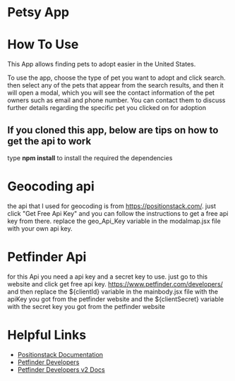 # Petsy App

# How To Use

This App allows finding pets to adopt easier in the United States.

To use the app, choose the type of pet you want to adopt and click search. then select any of the pets that appear from the search results, and then it will open a modal, which you will see the contact information of the pet owners such as email and phone number. You can contact them to discuss further details regarding the specific pet you clicked on for adoption

## If you cloned this app, below are tips on how to get the api to work

type **npm install** to install the required the dependencies

# Geocoding api

the api that I used for geocoding is from https://positionstack.com/. just click "Get Free Api Key" and you can follow the instructions to get a free api key from there. replace the geo_Api_Key variable in the modalmap.jsx file with your own api key.

# Petfinder Api

for this Api you need a api key and a secret key to use.
just go to this website and click get free api key.
https://www.petfinder.com/developers/
and then replace the ${clientId} variable in the mainbody.jsx file with the apiKey you got from the petfinder website and the ${clientSecret} variable with the secret key you got from the petfinder website

# Helpful Links

- [Positionstack Documentation](https://positionstack.com/documentation)
- [Petfinder Developers](https://www.petfinder.com/developers/)
- [Petfinder Developers v2 Docs](https://www.petfinder.com/developers/v2/docs/)
